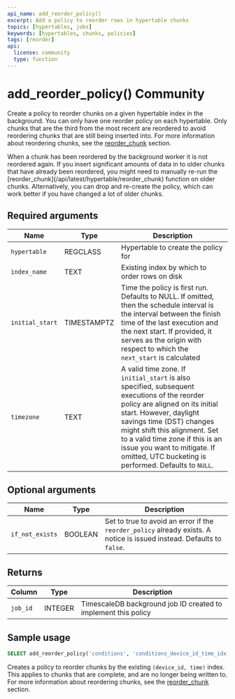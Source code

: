 ```yaml
---
api_name: add_reorder_policy()
excerpt: Add a policy to reorder rows in hypertable chunks
topics: [hypertables, jobs]
keywords: [hypertables, chunks, policies]
tags: [reorder]
api:
  license: community
  type: function
---
```


# add_reorder_policy() <Tag type="community">Community</Tag>

Create a policy to reorder chunks on a given hypertable index in the background.
You can only have one reorder policy on each hypertable. Only chunks that are the
third from the most recent are reordered to avoid reordering chunks that are
still being inserted into. For more information about reordering chunks, see the
[reorder_chunk][reorder_chunk] section.

<Highlight type="note">
When a chunk has been reordered by the background worker it is not reordered
again. If you insert significant amounts of data in to older chunks that have
already been reordered, you might need to manually re-run the
[reorder_chunk](/api/latest/hypertable/reorder_chunk)
function on older chunks. Alternatively, you can drop and re-create the policy,
which can work better if you have changed a lot of older chunks.
</Highlight>

## Required arguments

|Name|Type|Description|
|-|-|-|
|`hypertable`|REGCLASS|Hypertable to create the policy for|
|`index_name`|TEXT|Existing index by which to order rows on disk|
|`initial_start`|TIMESTAMPTZ|Time the policy is first run. Defaults to NULL. If omitted, then the schedule interval is the interval between the finish time of the last execution and the next start. If provided, it serves as the origin with respect to which the `next_start` is calculated|
|`timezone`|TEXT|A valid time zone. If `initial_start` is also specified, subsequent executions of the reorder policy are aligned on its initial start. However, daylight savings time (DST) changes might shift this alignment. Set to a valid time zone if this is an issue you want to mitigate. If omitted, UTC bucketing is performed. Defaults to `NULL`.|

## Optional arguments

|Name|Type|Description|
|-|-|-|
|`if_not_exists`|BOOLEAN|Set to true to avoid an error if the `reorder_policy` already exists. A notice is issued instead. Defaults to `false`.|

## Returns

|Column|Type|Description|
|-|-|-|
|`job_id`|INTEGER|TimescaleDB background job ID created to implement this policy|

## Sample usage

```sql
SELECT add_reorder_policy('conditions', 'conditions_device_id_time_idx');
```

Creates a policy to reorder chunks by the existing `(device_id, time)` index.
This applies to chunks that are complete, and are no longer being written to.
For more information about reordering chunks, see the
[reorder_chunk][reorder_chunk] section.

[reorder_chunk]: /api/:currentVersion:/hypertable/reorder_chunk
